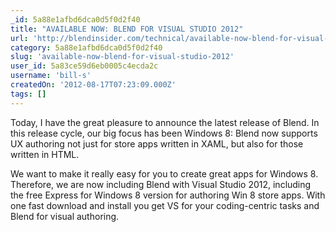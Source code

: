 ```yaml
---
_id: 5a88e1afbd6dca0d5f0d2f40
title: "AVAILABLE NOW: BLEND FOR VISUAL STUDIO 2012"
url: 'http://blendinsider.com/technical/available-now-blend-for-visual-studio-2012-2012-08-15/'
category: 5a88e1afbd6dca0d5f0d2f40
slug: 'available-now-blend-for-visual-studio-2012'
user_id: 5a83ce59d6eb0005c4ecda2c
username: 'bill-s'
createdOn: '2012-08-17T07:23:09.000Z'
tags: []
---
```


Today, I have the great pleasure to announce the latest release of Blend. In this release cycle, our big focus has been Windows 8: Blend now supports UX authoring not just for store apps written in XAML, but also for those written in HTML.

We want to make it really easy for you to create great apps for Windows 8. Therefore, we are now including Blend with Visual Studio 2012, including the free Express for Windows 8 version for authoring Win 8 store apps. With one fast download and install you get VS for your coding-centric tasks and Blend for visual authoring.
